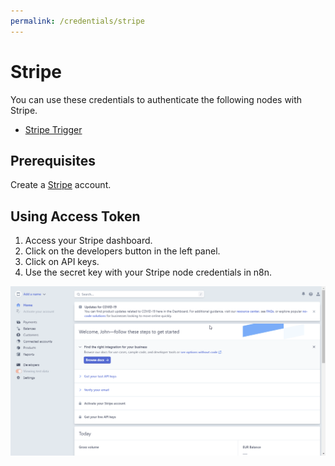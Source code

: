 ```yaml
---
permalink: /credentials/stripe
---
```


# Stripe

You can use these credentials to authenticate the following nodes with Stripe.
- [Stripe Trigger](../../nodes-library/trigger-nodes/StripeTrigger/README.md)

## Prerequisites

Create a [Stripe](https://stripe.com/) account.

## Using Access Token

1. Access your Stripe dashboard.
2. Click on the developers button in the left panel.
3. Click on API keys.
4. Use the secret key with your Stripe node credentials in n8n.

![Getting Stripe credentials](./using-access-token.gif)
